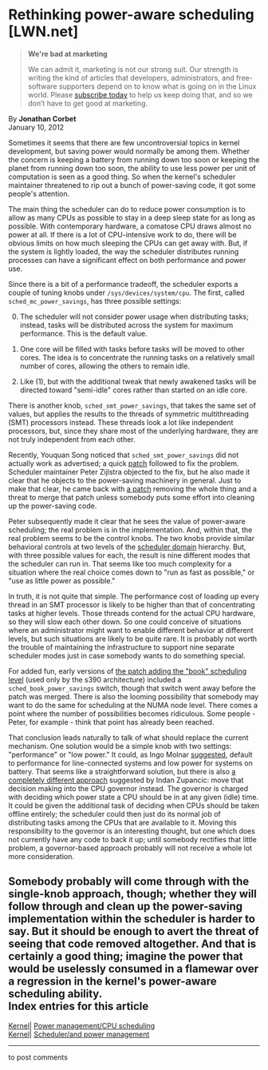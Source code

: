# Rethinking power-aware scheduling [LWN.net]

> **We're bad at marketing**
> 
> We can admit it, marketing is not our strong suit. Our strength is writing the kind of articles that developers, administrators, and free-software supporters depend on to know what is going on in the Linux world. Please [subscribe today](/Promo/nsn-bad/subscribe) to help us keep doing that, and so we don’t have to get good at marketing. 

By **Jonathan Corbet**  
January 10, 2012 

Sometimes it seems that there are few uncontroversial topics in kernel development, but saving power would normally be among them. Whether the concern is keeping a battery from running down too soon or keeping the planet from running down too soon, the ability to use less power per unit of computation is seen as a good thing. So when the kernel's scheduler maintainer threatened to rip out a bunch of power-saving code, it got some people's attention. 

The main thing the scheduler can do to reduce power consumption is to allow as many CPUs as possible to stay in a deep sleep state for as long as possible. With contemporary hardware, a comatose CPU draws almost no power at all. If there is a lot of CPU-intensive work to do, there will be obvious limits on how much sleeping the CPUs can get away with. But, if the system is lightly loaded, the way the scheduler distributes running processes can have a significant effect on both performance and power use. 

Since there is a bit of a performance tradeoff, the scheduler exports a couple of tuning knobs under `/sys/devices/system/cpu`. The first, called `sched_mc_power_savings`, has three possible settings: 

  0. The scheduler will not consider power usage when distributing tasks; instead, tasks will be distributed across the system for maximum performance. This is the default value. 

  1. One core will be filled with tasks before tasks will be moved to other cores. The idea is to concentrate the running tasks on a relatively small number of cores, allowing the others to remain idle. 

  2. Like (1), but with the additional tweak that newly awakened tasks will be directed toward "semi-idle" cores rather than started on an idle core. 




There is another knob, `sched_smt_power_savings`, that takes the same set of values, but applies the results to the threads of symmetric multithreading (SMT) processors instead. These threads look a lot like independent processors, but, since they share most of the underlying hardware, they are not truly independent from each other. 

Recently, Youquan Song noticed that `sched_smt_power_savings` did not actually work as advertised; a quick [patch](/Articles/474924/) followed to fix the problem. Scheduler maintainer Peter Zijlstra objected to the fix, but he also made it clear that he objects to the power-saving machinery in general. Just to make that clear, he came back with [a patch](/Articles/474925/) removing the whole thing and a threat to merge that patch unless somebody puts some effort into cleaning up the power-saving code. 

Peter subsequently made it clear that he sees the value of power-aware scheduling; the real problem is in the implementation. And, within that, the real problem seems to be the control knobs. The two knobs provide similar behavioral controls at two levels of the [scheduler domain](/Articles/80911/) hierarchy. But, with three possible values for each, the result is nine different modes that the scheduler can run in. That seems like too much complexity for a situation where the real choice comes down to "run as fast as possible," or "use as little power as possible." 

In truth, it is not quite that simple. The performance cost of loading up every thread in an SMT processor is likely to be higher than that of concentrating tasks at higher levels. Those threads contend for the actual CPU hardware, so they will slow each other down. So one could conceive of situations where an administrator might want to enable different behavior at different levels, but such situations are likely to be quite rare. It is probably not worth the trouble of maintaining the infrastructure to support nine separate scheduler modes just in case somebody wants to do something special. 

For added fun, early versions of [the patch adding the "book" scheduling level](http://permalink.gmane.org/gmane.linux.kernel/1022477) (used only by the s390 architecture) included a `sched_book_power_savings` switch, though that switch went away before the patch was merged. There is also the looming possibility that somebody may want to do the same for scheduling at the NUMA node level. There comes a point where the number of possibilities becomes ridiculous. Some people - Peter, for example - think that point has already been reached. 

That conclusion leads naturally to talk of what should replace the current mechanism. One solution would be a simple knob with two settings: "performance" or "low power." It could, as Ingo Molnar [suggested](/Articles/474931/), default to performance for line-connected systems and low power for systems on battery. That seems like a straightforward solution, but there is also [a completely different approach](/Articles/474932/) suggested by Indan Zupancic: move that decision making into the CPU governor instead. The governor is charged with deciding which power state a CPU should be in at any given (idle) time. It could be given the additional task of deciding when CPUs should be taken offline entirely; the scheduler could then just do its normal job of distributing tasks among the CPUs that are available to it. Moving this responsibility to the governor is an interesting thought, but one which does not currently have any code to back it up; until somebody rectifies that little problem, a governor-based approach probably will not receive a whole lot more consideration. 

Somebody probably will come through with the single-knob approach, though; whether they will follow through and clean up the power-saving implementation within the scheduler is harder to say. But it should be enough to avert the threat of seeing that code removed altogether. And that is certainly a good thing; imagine the power that would be uselessly consumed in a flamewar over a regression in the kernel's power-aware scheduling ability.  
Index entries for this article  
---  
[Kernel](/Kernel/Index)| [Power management/CPU scheduling](/Kernel/Index#Power_management-CPU_scheduling)  
[Kernel](/Kernel/Index)| [Scheduler/and power management](/Kernel/Index#Scheduler-and_power_management)  
  


* * *

to post comments 
